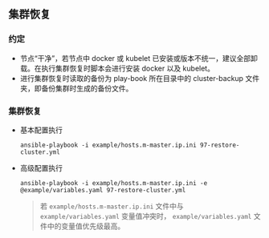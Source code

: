 ## 集群恢复

### 约定

- 节点“干净”，若节点中 docker 或 kubelet 已安装或版本不统一，建议全部卸载。在执行集群恢复时脚本会进行安装 docker 以及 kubelet。
- 进行集群恢复时读取的备份为 play-book 所在目录中的 cluster-backup 文件夹，即备份集群时生成的备份文件。

### 集群恢复

- 基本配置执行
  ```
  ansible-playbook -i example/hosts.m-master.ip.ini 97-restore-cluster.yml
  ```

- 高级配置执行
  ```
  ansible-playbook -i example/hosts.m-master.ip.ini -e @example/variables.yaml 97-restore-cluster.yml
  ```
  > 若 `example/hosts.m-master.ip.ini` 文件中与 `example/variables.yaml` 变量值冲突时， `example/variables.yaml` 文件中的变量值优先级最高。